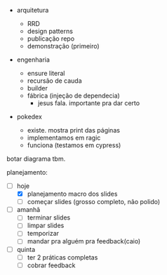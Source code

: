 
- arquitetura
	- RRD
	- design patterns
	- publicação repo
	- demonstração (primeiro)
- engenharia
	- ensure literal
	- recursão de cauda
	- builder
	- fábrica (injeção de dependecia)
		- jesus fala. importante pra dar certo


- pokedex
	- existe. mostra print das páginas
	- implementamos em ragic
	- funciona (testamos em cypress)

botar diagrama tbm.


planejamento:
- [ ] hoje
	- [x] planejamento macro dos slides
	- [ ] começar slides (grosso completo, não polido)
- [ ] amanhã
	- [ ] terminar slides
	- [ ] limpar slides
	- [ ] temporizar
	- [ ] mandar pra alguém pra feedback(caio)
- [ ] quinta
	- [ ] ter 2 práticas completas
	- [ ] cobrar feedback
